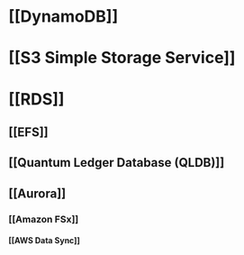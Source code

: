 # [[DynamoDB]]
# [[S3  Simple Storage Service]]
# [[RDS]]
## [[EFS]]
## [[Quantum Ledger Database (QLDB)]]
## [[Aurora]]
### [[Amazon FSx]]
#### [[AWS Data Sync]]
